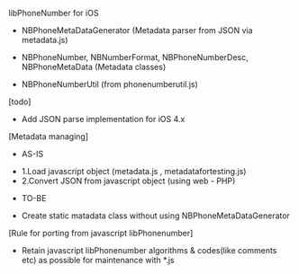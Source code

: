 libPhoneNumber for iOS

* NBPhoneMetaDataGenerator (Metadata parser from JSON via metadata.js)
* NBPhoneNumber, NBNumberFormat, NBPhoneNumberDesc, NBPhoneMetaData (Metadata classes) 

* NBPhoneNumberUtil (from phonenumberutil.js)

[todo]
 * Add JSON parse implementation for iOS 4.x

[Metadata managing]
 * AS-IS
  - 1.Load javascript object (metadata.js , metadatafortesting.js)
  - 2.Convert JSON from javascript object (using web - PHP)

 * TO-BE
  - Create static matadata class without using NBPhoneMetaDataGenerator

[Rule for porting from javascript libPhonenumber]
 * Retain javascript libPhonenumber algorithms & codes(like comments etc) as possible for maintenance with *.js

